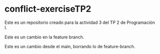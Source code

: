 # conflict-exerciseTP2
Este es un repositorio creado para la actividad 3 del TP 2 de Programación I.

Este es un cambio en la feature branch.

Este es un cambio desde el main, borrando lo de feature-branch.
